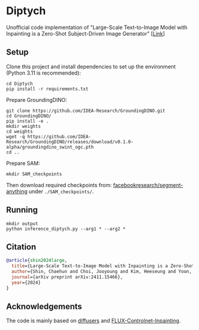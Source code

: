 # Diptych

<!-- ![](assets/teaser.png) -->

Unofficial code implementation of "Large-Scale Text-to-Image Model with Inpainting is a Zero-Shot Subject-Driven Image Generator" [[Link](https://arxiv.org/pdf/2411.15466)] 

<!-- Will appear at CVPR 2024! -->

<!-- ## Abstact

Concept personalization methods enable large text-to-image models to learn specific subjects (e.g., objects/poses/3D models) and synthesize renditions in new contexts. Given that the image references are highly biased towards visual attributes, state-of-the-art personalization models tend to overfit the whole subject and cannot disentangle visual characteristics in pixel space. In this study, we proposed a more challenging setting, namely fine-grained visual appearance personalization. Different from existing methods, we allow users to provide a sentence describing the desired attributes. A novel decoupled self-augmentation strategy is proposed to generate target-related and non-target samples to learn user-specified visual attributes. These augmented data allow for refining the model's understanding of the target attribute while mitigating the impact of unrelated attributes. At the inference stage, adjustments are conducted on semantic space through the learned target and non-target embeddings to further enhance the disentanglement of target attributes. Extensive experiments on various kinds of visual attributes with SOTA personalization methods show the ability of the proposed method to mimic target visual appearance in novel contexts, thus improving the controllability and flexibility of personalization. -->

<!-- ## Pipeline

![](assets/pipeline.png) -->

## Setup

Clone this project and install dependencies to set up the environment (Python 3.11 is recommended):
```
cd Diptych
pip install -r requirements.txt
```
Prepare GroundingDINO: 
```
git clone https://github.com/IDEA-Research/GroundingDINO.git
cd GroundingDINO/
pip install -e .
mkdir weights
cd weights
wget -q https://github.com/IDEA-Research/GroundingDINO/releases/download/v0.1.0-alpha/groundingdino_swint_ogc.pth
cd ..
```
Prepare SAM: 
```
mkdir SAM_checkpoints
```
Then download required checkpoints from: [facebookresearch/segment-anything](https://github.com/facebookresearch/segment-anything) under ```./SAM_checkpoints/```.

## Running

```
mkdir output
python inference_diptych.py --arg1 * --arg2 *
```

## Citation

```BibTeX
@article{shin2024large,
  title={Large-Scale Text-to-Image Model with Inpainting is a Zero-Shot Subject-Driven Image Generator},
  author={Shin, Chaehun and Choi, Jooyoung and Kim, Heeseung and Yoon, Sungroh},
  journal={arXiv preprint arXiv:2411.15466},
  year={2024}
}
```

## Acknowledgements

The code is mainly based on [diffusers](https://github.com/huggingface/diffusers) and [FLUX-Controlnet-Inpainting](https://github.com/alimama-creative/FLUX-Controlnet-Inpainting).
